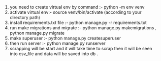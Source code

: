 1) you need to create virtual env by command :- python -m env venv
2) activate virtual env:- source venv/bin/activate (according to your directory path) 
3) install requirements.txt file :- python manage.py -r requirements.txt
4) run make migrations and migrate :- python manage.py makemigrations , python manage.py migrate 
5) make superuser :- python manage.py createsuperuser 
6) then run server :- python manage.py runserver 
7) scrapping will be start and it will take time to scrap then it will be seen into csv_file and data will be saved into db .
